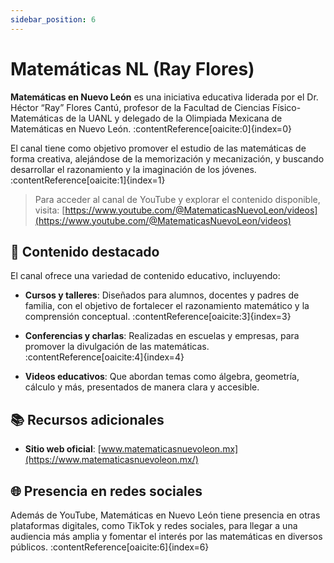 ```yaml
---
sidebar_position: 6
---
```


# Matemáticas NL (Ray Flores)

**Matemáticas en Nuevo León** es una iniciativa educativa liderada por el Dr. Héctor “Ray” Flores Cantú, profesor de la Facultad de Ciencias Físico-Matemáticas de la UANL y delegado de la Olimpiada Mexicana de Matemáticas en Nuevo León. :contentReference[oaicite:0]{index=0}

El canal tiene como objetivo promover el estudio de las matemáticas de forma creativa, alejándose de la memorización y mecanización, y buscando desarrollar el razonamiento y la imaginación de los jóvenes. :contentReference[oaicite:1]{index=1}


> Para acceder al canal de YouTube y explorar el contenido disponible, visita: [https://www.youtube.com/@MatematicasNuevoLeon/videos](https://www.youtube.com/@MatematicasNuevoLeon/videos)

## 🎥 Contenido destacado

El canal ofrece una variedad de contenido educativo, incluyendo:

- **Cursos y talleres**: Diseñados para alumnos, docentes y padres de familia, con el objetivo de fortalecer el razonamiento matemático y la comprensión conceptual. :contentReference[oaicite:3]{index=3}

- **Conferencias y charlas**: Realizadas en escuelas y empresas, para promover la divulgación de las matemáticas. :contentReference[oaicite:4]{index=4}

- **Videos educativos**: Que abordan temas como álgebra, geometría, cálculo y más, presentados de manera clara y accesible.

## 📚 Recursos adicionales

- **Sitio web oficial**: [www.matematicasnuevoleon.mx](https://www.matematicasnuevoleon.mx/)

## 🌐 Presencia en redes sociales

Además de YouTube, Matemáticas en Nuevo León tiene presencia en otras plataformas digitales, como TikTok y redes sociales, para llegar a una audiencia más amplia y fomentar el interés por las matemáticas en diversos públicos. :contentReference[oaicite:6]{index=6}
